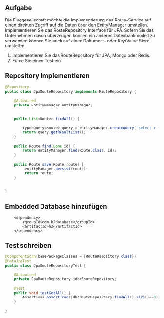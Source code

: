 ## Aufgabe

Die Fluggesellschaft möchte die Implementierung des Route-Service auf einen direkten Zugriff auf die Daten über den EntityManager umstellen. Implementieren Sie das RouteRepository Interface für JPA. Sofern Sie das Unternehmen davon überzeugen können ein anderes Datenbankmodell zu verwenden können Sie auch auf einen Dokument- oder Key/Value Store umstellen.

1. Implementieren Sie das RouteRepository für JPA, Mongo oder Redis.
2. Führe Sie einen Test ein.

## Repository Implementieren 

```java
@Repository
public class JpaRouteRepository implements RouteRepository {
	
	@Autowired
	private EntityManager entityManager;
	
	
	public List<Route> findAll() {
		
		TypedQuery<Route> query = entityManager.createQuery("select r from Route r",Route.class);
		return query.getResultList();
	}
	
	public Route find(Long id) {
		return entityManager.find(Route.class, id);
	}
	
	public Route save(Route route) {
		 entityManager.persist(route);
		 return route;
	}

	
}

```




## Embedded Database hinzufügen  

```
	<dependency>
		<groupId>com.h2database</groupId>
		<artifactId>h2</artifactId>
	</dependency>

```

## Test schreiben 




```java
@ComponentScan(basePackageClasses = {RouteRepository.class})
@DataJpaTest
public class JpaRouteRepositoryTest {

	@Autowired
	private JpaRouteRepository jdbcRouteRepository;
	
	@Test
	public void testGetAll() {
		Assertions.assertTrue(jdbcRouteRepository.findAll().size()==3);
	}
	 
}

```
